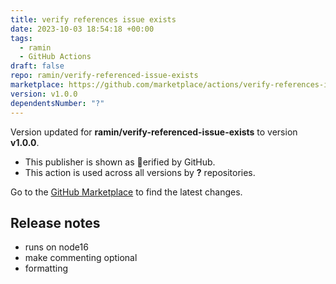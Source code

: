 ```yaml
---
title: verify references issue exists
date: 2023-10-03 18:54:18 +00:00
tags:
  - ramin
  - GitHub Actions
draft: false
repo: ramin/verify-referenced-issue-exists
marketplace: https://github.com/marketplace/actions/verify-references-issue-exists
version: v1.0.0
dependentsNumber: "?"
---
```



Version updated for **ramin/verify-referenced-issue-exists** to version **v1.0.0**.
- This publisher is shown as erified by GitHub.
- This action is used across all versions by **?** repositories.

Go to the [GitHub Marketplace](https://github.com/marketplace/actions/verify-references-issue-exists) to find the latest changes.

## Release notes

- runs on node16
- make commenting optional
- formatting
